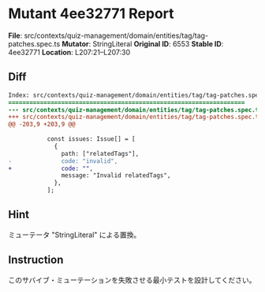 # Mutant 4ee32771 Report

**File**: src/contexts/quiz-management/domain/entities/tag/tag-patches.spec.ts
**Mutator**: StringLiteral
**Original ID**: 6553
**Stable ID**: 4ee32771
**Location**: L207:21–L207:30

## Diff

```diff
Index: src/contexts/quiz-management/domain/entities/tag/tag-patches.spec.ts
===================================================================
--- src/contexts/quiz-management/domain/entities/tag/tag-patches.spec.ts	original
+++ src/contexts/quiz-management/domain/entities/tag/tag-patches.spec.ts	mutated #6553
@@ -203,9 +203,9 @@
 
           const issues: Issue[] = [
             {
               path: ["relatedTags"],
-              code: "invalid",
+              code: "",
               message: "Invalid relatedTags",
             },
           ];
```

## Hint

ミューテータ "StringLiteral" による置換。

## Instruction

このサバイブ・ミューテーションを失敗させる最小テストを設計してください。
